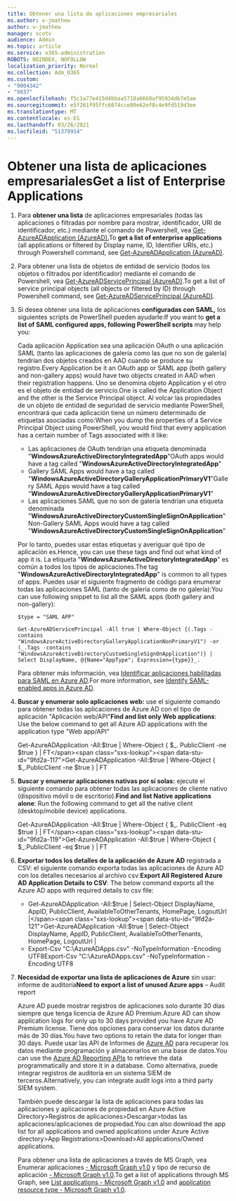 ```yaml
---
title: Obtener una lista de aplicaciones empresariales
ms.author: v-jmathew
author: v-jmathew
manager: scotv
audience: Admin
ms.topic: article
ms.service: o365-administration
ROBOTS: NOINDEX, NOFOLLOW
localization_priority: Normal
ms.collection: Adm_O365
ms.custom:
- "9004342"
- "9837"
ms.openlocfilehash: f5c1a77e415d4bbaa5718a6668af95934db7e5ae
ms.sourcegitcommit: e5f261f95ffc6074cce89e62ef8c4e9fd519d3ee
ms.translationtype: MT
ms.contentlocale: es-ES
ms.lasthandoff: 03/26/2021
ms.locfileid: "51379914"
---
```

# <a name="get-a-list-of-enterprise-applications"></a><span data-ttu-id="9fd2a-102">Obtener una lista de aplicaciones empresariales</span><span class="sxs-lookup"><span data-stu-id="9fd2a-102">Get a list of Enterprise Applications</span></span>

1. <span data-ttu-id="9fd2a-103">Para **obtener una lista** de aplicaciones empresariales (todas las aplicaciones o filtradas por nombre para mostrar, identificador, URI de identificador, etc.) mediante el comando de Powershell, vea [Get-AzureADApplication (AzureAD).](https://docs.microsoft.com/powershell/module/azuread/get-azureadapplication)</span><span class="sxs-lookup"><span data-stu-id="9fd2a-103">To **get a list of enterprise applications** (all applications or filtered by Display name, ID, Identifier URIs, etc.) through Powershell command, see [Get-AzureADApplication (AzureAD)](https://docs.microsoft.com/powershell/module/azuread/get-azureadapplication).</span></span>
2. <span data-ttu-id="9fd2a-104">Para obtener una lista de objetos de entidad de servicio (todos los objetos o filtrados por identificador) mediante el comando de Powershell, vea [Get-AzureADServicePrincipal (AzureAD)](https://docs.microsoft.com/powershell/module/azuread/get-azureadserviceprincipal).</span><span class="sxs-lookup"><span data-stu-id="9fd2a-104">To get a list of service principal objects (all objects or filtered by ID) through Powershell command, see [Get-AzureADServicePrincipal (AzureAD)](https://docs.microsoft.com/powershell/module/azuread/get-azureadserviceprincipal).</span></span>
3. <span data-ttu-id="9fd2a-105">Si desea obtener una lista de aplicaciones **configuradas con SAML,** los siguientes scripts de PowerShell pueden ayudarle:</span><span class="sxs-lookup"><span data-stu-id="9fd2a-105">If you want to **get a list of SAML configured apps, following PowerShell scripts** may help you:</span></span>

    <span data-ttu-id="9fd2a-106">Cada aplicación Application sea una aplicación OAuth o una aplicación SAML (tanto las aplicaciones de galería como las que no son de galería) tendrían dos objetos creados en AAD cuando se produce su registro.</span><span class="sxs-lookup"><span data-stu-id="9fd2a-106">Every Application be it an OAuth app or SAML app (both gallery and non-gallery apps) would have two objects created in AAD when their registration happens.</span></span> <span data-ttu-id="9fd2a-107">Uno se denomina objeto Application y el otro es el objeto de entidad de servicio.</span><span class="sxs-lookup"><span data-stu-id="9fd2a-107">One is called the Application Object and the other is the Service Principal object.</span></span> <span data-ttu-id="9fd2a-108">Al volcar las propiedades de un objeto de entidad de seguridad de servicio mediante PowerShell, encontrará que cada aplicación tiene un número determinado de etiquetas asociadas como:</span><span class="sxs-lookup"><span data-stu-id="9fd2a-108">When you dump the properties of a Service Principal Object using PowerShell, you would find that every application has a certain number of Tags associated with it like:</span></span>

    - <span data-ttu-id="9fd2a-109">Las aplicaciones de OAuth tendrían una etiqueta denominada "**WindowsAzureActiveDirectoryIntegratedApp**"</span><span class="sxs-lookup"><span data-stu-id="9fd2a-109">OAuth apps would have a tag called "**WindowsAzureActiveDirectoryIntegratedApp**"</span></span>
    - <span data-ttu-id="9fd2a-110">Gallery SAML Apps would have a tag called "**WindowsAzureActiveDirectoryGalleryApplicationPrimaryV1**"</span><span class="sxs-lookup"><span data-stu-id="9fd2a-110">Gallery SAML Apps would have a tag called "**WindowsAzureActiveDirectoryGalleryApplicationPrimaryV1**"</span></span>
    - <span data-ttu-id="9fd2a-111">Las aplicaciones SAML que no son de galería tendrían una etiqueta denominada "**WindowsAzureActiveDirectoryCustomSingleSignOnApplication**"</span><span class="sxs-lookup"><span data-stu-id="9fd2a-111">Non-Gallery SAML Apps would have a tag called "**WindowsAzureActiveDirectoryCustomSingleSignOnApplication**"</span></span>

    <span data-ttu-id="9fd2a-112">Por lo tanto, puedes usar estas etiquetas y averiguar qué tipo de aplicación es.</span><span class="sxs-lookup"><span data-stu-id="9fd2a-112">Hence, you can use these tags and find out what kind of app it is.</span></span> <span data-ttu-id="9fd2a-113">La etiqueta "**WindowsAzureActiveDirectoryIntegratedApp**" es común a todos los tipos de aplicaciones.</span><span class="sxs-lookup"><span data-stu-id="9fd2a-113">The tag "**WindowsAzureActiveDirectoryIntegratedApp**" is common to all types of apps.</span></span> <span data-ttu-id="9fd2a-114">Puedes usar el siguiente fragmento de código para enumerar todas las aplicaciones SAML (tanto de galería como de no galería):</span><span class="sxs-lookup"><span data-stu-id="9fd2a-114">You can use following snippet to list all the SAML apps (both gallery and non-gallery):</span></span>

    `$type = "SAML APP"`

    `Get-AzureADServicePrincipal -All true | Where-Object {(.Tags -contains "WindowsAzureActiveDirectoryGalleryApplicationNonPrimaryV1") -or (_.Tags -contains "WindowsAzureActiveDirectoryCustomSingleSignOnApplication")} | Select DisplayName, @{Name="AppType"; Expression={type}}_.`

    <span data-ttu-id="9fd2a-115">Para obtener más información, vea [Identificar aplicaciones habilitadas para SAML en Azure AD](https://docs.microsoft.com/answers/questions/24259/identify-saml-enabled-apps-in-azure-ad.html).</span><span class="sxs-lookup"><span data-stu-id="9fd2a-115">For more information, see [Identify SAML-enabled apps in Azure AD](https://docs.microsoft.com/answers/questions/24259/identify-saml-enabled-apps-in-azure-ad.html).</span></span>

4. <span data-ttu-id="9fd2a-116">**Buscar y enumerar solo aplicaciones web:** use el siguiente comando para obtener todas las aplicaciones de Azure AD con el tipo de aplicación "Aplicación web/API"</span><span class="sxs-lookup"><span data-stu-id="9fd2a-116">**Find and list only Web applications**: Use the below command to get all Azure AD applications with the application type "Web app/API"</span></span>

    <span data-ttu-id="9fd2a-117">Get-AzureADApplication -All:$true | Where-Object { $_. PublicClient -ne $true } | FT</span><span class="sxs-lookup"><span data-stu-id="9fd2a-117">Get-AzureADApplication -All:$true | Where-Object { $_.PublicClient -ne $true } | FT</span></span>
5. <span data-ttu-id="9fd2a-118">**Buscar y enumerar aplicaciones nativas por sí solas:** ejecute el siguiente comando para obtener todas las aplicaciones de cliente nativo (dispositivo móvil o de escritorio).</span><span class="sxs-lookup"><span data-stu-id="9fd2a-118">**Find and list Native applications alone**: Run the following command to get all the native client (desktop/mobile device) applications.</span></span>

    <span data-ttu-id="9fd2a-119">Get-AzureADApplication -All:$true | Where-Object { $_. PublicClient -eq $true } | FT</span><span class="sxs-lookup"><span data-stu-id="9fd2a-119">Get-AzureADApplication -All:$true | Where-Object { $_.PublicClient -eq $true } | FT</span></span>
6. <span data-ttu-id="9fd2a-120">**Exportar todos los detalles de la aplicación de Azure AD** registrada a CSV: el siguiente comando exporta todas las aplicaciones de Azure AD con los detalles necesarios al archivo csv:</span><span class="sxs-lookup"><span data-stu-id="9fd2a-120">**Export All Registered Azure AD Application Details to CSV**: The below command exports all the Azure AD apps with required details to csv file:</span></span>

    - <span data-ttu-id="9fd2a-121">Get-AzureADApplication -All:$true | Select-Object DisplayName, AppID, PublicClient, AvailableToOtherTenants, HomePage, LogoutUrl |</span><span class="sxs-lookup"><span data-stu-id="9fd2a-121">Get-AzureADApplication -All:$true | Select-Object DisplayName, AppID, PublicClient, AvailableToOtherTenants, HomePage, LogoutUrl |</span></span>
    - <span data-ttu-id="9fd2a-122">Export-Csv "C:\AzureADApps.csv" -NoTypeInformation -Encoding UTF8</span><span class="sxs-lookup"><span data-stu-id="9fd2a-122">Export-Csv "C:\AzureADApps.csv" -NoTypeInformation -Encoding UTF8</span></span>

7. <span data-ttu-id="9fd2a-123">**Necesidad de exportar una lista de aplicaciones de Azure** sin usar: informe de auditoría</span><span class="sxs-lookup"><span data-stu-id="9fd2a-123">**Need to export a list of unused Azure apps** – Audit report</span></span>

    <span data-ttu-id="9fd2a-124">Azure AD puede mostrar registros de aplicaciones solo durante 30 días siempre que tenga licencia de Azure AD Premium.</span><span class="sxs-lookup"><span data-stu-id="9fd2a-124">Azure AD can show application logs for only up to 30 days provided you have Azure AD Premium license.</span></span>
    <span data-ttu-id="9fd2a-125">Tiene dos opciones para conservar los datos durante más de 30 días.</span><span class="sxs-lookup"><span data-stu-id="9fd2a-125">You have two options to retain the data for longer than 30 days.</span></span> <span data-ttu-id="9fd2a-126">Puede usar las API de Informes de [Azure AD](https://docs.microsoft.com/azure/active-directory/reports-monitoring/concept-reporting-api) para recuperar los datos mediante programación y almacenarlos en una base de datos.</span><span class="sxs-lookup"><span data-stu-id="9fd2a-126">You can use the [Azure AD Reporting APIs](https://docs.microsoft.com/azure/active-directory/reports-monitoring/concept-reporting-api) to retrieve the data programmatically and store it in a database.</span></span> <span data-ttu-id="9fd2a-127">Como alternativa, puede integrar registros de auditoría en un sistema SIEM de terceros.</span><span class="sxs-lookup"><span data-stu-id="9fd2a-127">Alternatively, you can integrate audit logs into a third party SIEM system.</span></span>

    <span data-ttu-id="9fd2a-128">También puede descargar la lista de aplicaciones para todas las aplicaciones y aplicaciones de propiedad en Azure Active Directory>Registros de aplicaciones>Descargar>todas las aplicaciones/aplicaciones de propiedad.</span><span class="sxs-lookup"><span data-stu-id="9fd2a-128">You can also download the app list for all applications and owned applications under Azure Active directory>App Registrations>Download>All applications/Owned applications.</span></span>

    <span data-ttu-id="9fd2a-129">Para obtener una lista de aplicaciones a través de MS Graph, vea Enumerar aplicaciones [- Microsoft Graph v1.0](https://docs.microsoft.com/graph/api/application-list) y tipo de recurso de aplicación [- Microsoft Graph v1.0](https://docs.microsoft.com/graph/api/resources/application).</span><span class="sxs-lookup"><span data-stu-id="9fd2a-129">To get a list of applications through MS Graph, see [List applications - Microsoft Graph v1.0](https://docs.microsoft.com/graph/api/application-list) and [application resource type - Microsoft Graph v1.0](https://docs.microsoft.com/graph/api/resources/application).</span></span>
